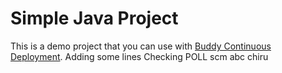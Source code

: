 # Simple Java Project
This is a demo project that you can use with [Buddy Continuous Deployment](https://buddy.works).
Adding some lines
Checking POLL scm
abc
chiru
